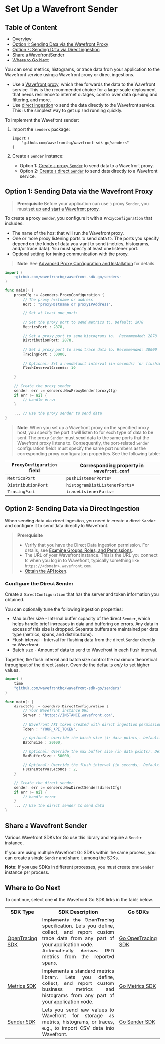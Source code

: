# Set Up a Wavefront Sender

## Table of Content

* [Overview](#Overview)
* [Option 1: Sending Data via the Wavefront Proxy](#Option-1-Sending-Data-via-the-Wavefront-Proxy)
* [Option 2: Sending Data via Direct ingestion](#Option-2-Sending-Data-via-Direct-ingestion)
* [Share a WavefrontSender](#Share-a-Wavefront-Sender)
* [Where to Go Next](#where-to-go-next)

You can send metrics, histograms, or trace data from your application to the Wavefront service using a Wavefront proxy or direct ingestions.

* Use a [Wavefront proxy](https://docs.wavefront.com/proxies.html), which then forwards the data to the Wavefront service. This is the recommended choice for a large-scale deployment that needs resilience to internet outages, control over data queuing and filtering, and more.
* Use [direct ingestion](https://docs.wavefront.com/direct_ingestion.html) to send the data directly to the Wavefront service. This is the simplest way to get up and running quickly.
 

To implement the Wavefront sender: 

1. Import the `senders` package: 

    ```
    import (
        "github.com/wavefronthq/wavefront-sdk-go/senders"
    )
    ```
2. Create a `Sender` instance:
    * Option 1: [Create a proxy `Sender`](#option-1-Sending-Data-via-the-Wavefront-Proxy) to send data to a Wavefront proxy.
    * Option 2: [Create a direct `Sender`](#option-2-Sending-Data-via-Direct-ingestion) to send data directly to a Wavefront service.


## Option 1: Sending Data via the Wavefront Proxy

>**Prerequisite**
>Before your application can use a proxy `Sender`, you must [set up and start a Wavefront proxy](https://github.com/wavefrontHQ/java/tree/master/proxy#set-up-a-wavefront-proxy).

To create a proxy `Sender`, you configure it with a `ProxyConfiguration` that includes:

* The name of the host that will run the Wavefront proxy.
* One or more proxy listening ports to send data to. The ports you specify depend on the kinds of data you want to send (metrics, histograms, and/or trace data). You must specify at least one listener port. 
* Optional setting for tuning communication with the proxy.

> **Note**: See [Advanced Proxy Configuration and Installation](https://docs.wavefront.com/proxies_configuring.html) for details.

```go
import (
    "github.com/wavefronthq/wavefront-sdk-go/senders"
)

func main() {
    proxyCfg := &senders.ProxyConfiguration {
        // The proxy hostname or address
        Host : "proxyHostname or proxyIPAddress",

        // Set at least one port:
        
        // Set the proxy port to send metrics to. Default: 2878
        MetricsPort : 2878, 
        
        // Set a proxy port to send histograms to.  Recommended: 2878
        DistributionPort: 2878,
        
        // Set a proxy port to send trace data to. Recommended: 30000
        TracingPort : 30000,
        
        // Optional: Set a nondefault interval (in seconds) for flushing data from the sender to the proxy. Default: 5 seconds
        FlushIntervalSeconds: 10 
        
    }

    // Create the proxy sender
    sender, err := senders.NewProxySender(proxyCfg)
    if err != nil {
        // handle error
    }
    
    ... // Use the proxy sender to send data 
}
```

>**Note:** When you set up a Wavefront proxy on the specified proxy host, you specify the port it will listen to for each type of data to be sent. The proxy `Sender` must send data to the same ports that the Wavefront proxy listens to. Consequently, the port-related `Sender` configuration fields must specify the same port numbers as the corresponding proxy configuration properties. See the following table:

| `ProxyConfiguration` field | Corresponding property in `wavefront.conf` |
| ----- | -------- |
| `MetricsPort` | `pushListenerPorts=` |
| `DistributionPort` | `histogramDistListenerPorts=` |
| `TracingPort` | `traceListenerPorts=` |
 

## Option 2: Sending Data via Direct Ingestion

When sending data via direct ingestion, you need to create a direct `Sender` and configure it to send data directly to Wavefront.

>**Prerequisite**
> * Verify that you have the Direct Data Ingestion permission. For details, see [Examine Groups, Roles, and Permissions](https://docs.wavefront.com/users_account_managing.html#examine-groups-roles-and-permissions).
> * The URL of your Wavefront instance. This is the URL you connect to when you log in to Wavefront, typically something like `https://<domain>.wavefront.com`.
> * [Obtain the API token](http://docs.wavefront.com/wavefront_api.html#generating-an-api-token).

### Configure the Direct Sender
Create a `DirectConfiguration` that has the server and token information you obtained. 

You can optionally tune the following ingestion properties:

* Max buffer size - Internal buffer capacity of the direct `Sender`, which helps handle brief increases in data and buffering on errors. Any data in excess of this size is dropped.  Separate buffers are maintained per data type (metrics, spans, and distributions).
* Flush interval - Interval for flushing data from the direct `Sender` directly to Wavefront.
* Batch size - Amount of data to send to Wavefront in each flush interval.

Together, the flush interval and batch size control the maximum theoretical throughput of the direct `Sender`. Override the defaults _only_ to set higher values.

```go
import (
    time
    "github.com/wavefronthq/wavefront-sdk-go/senders"
)

func main() {
    directCfg := &senders.DirectConfiguration {
        // Your Wavefront instance URL
        Server : "https://INSTANCE.wavefront.com", 
        
        // Wavefront API token created with direct ingestion permission
        Token : "YOUR_API_TOKEN",

        // Optional: Override the batch size (in data points). Default: 10,000. Recommended not to exceed 40,000.
        BatchSize : 20000,

        // Optional: Override the max buffer size (in data points). Default: 50,000. Higher values could use more memory.
        MaxBufferSize : 50000,

        // Optional: Override the flush interval (in seconds). Default: 1 second
        FlushIntervalSeconds : 2,
    }

    // Create the direct sender
    sender, err := senders.NewDirectSender(directCfg)
    if err != nil {
        // handle error
    }
    ... // Use the direct sender to send data 
}
```


## Share a Wavefront Sender

Various Wavefront SDKs for Go use this library and require a `Sender` instance.

If you are using multiple Wavefront Go SDKs within the same process, you can create a single `Sender` and share it among the SDKs. 
 
<!--- 
For example, the following snippet shows how to use the same `Sender` when setting up the [wavefront-opentracing-sdk-go](https://github.com/wavefrontHQ/wavefront-opentracing-sdk-go) and XXX SDKs.

```
```
--->
**Note:** If you use SDKs in different processes, you must create one `Sender` instance per process.

## Where to Go Next

To continue, select one of the Wavefront Go SDK links in the table below.

<table id="SDKlevels" style="width: 100%">
<tr>
  <th width="10%">SDK Type</th>
  <th width="60%">SDK Description</th>
  <th width="30%">Go SDKs</th>
</tr>

<tr>
  <td><a href="https://docs.wavefront.com/wavefront_sdks.html#sdks-for-collecting-trace-data">OpenTracing SDK</a></td>
  <td align="justify">Implements the OpenTracing specification. Lets you define, collect, and report custom trace data from any part of your application code. <br>Automatically derives RED metrics from the reported spans. </td> 
  <td>
    <a href ="https://github.com/wavefrontHQ/wavefront-opentracing-sdk-go">Go OpenTracing SDK</a>  
  </td>
</tr>

<tr>
  <td><a href="https://docs.wavefront.com/wavefront_sdks.html#sdks-for-collecting-metrics-and-histograms">Metrics SDK</a></td>
  <td align="justify">Implements a standard metrics library. Lets you define, collect, and report custom business metrics and histograms from any part of your application code.   </td> 
  <td>
    <a href ="https://github.com/wavefrontHQ/go-metrics-wavefront">Go Metrics SDK</a>
  </td>
</tr>

<tr>
  <td><a href="https://docs.wavefront.com/wavefront_sdks.html#sdks-for-sending-raw-data-to-wavefront">Sender SDK</a></td>
  <td align="justify">Lets you send raw values to Wavefront for storage as metrics, histograms, or traces, e.g., to import CSV data into Wavefront. 
  </td>
  <td>
      <a href ="https://github.com/wavefrontHQ/wavefront-sdk-go">Go Sender SDK</a>
  </td>
</tr>

</tbody>
</table> 

